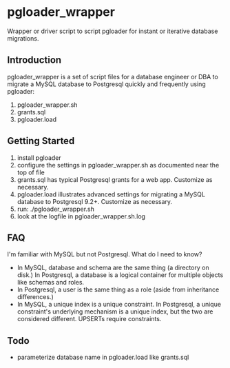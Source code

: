 # pgloader_wrapper
Wrapper or driver script to script pgloader for instant or iterative database migrations.

Introduction
-----

pgloader_wrapper is a set of script files for a database engineer or DBA to migrate a MySQL database to Postgresql quickly and frequently using pgloader:

1. pgloader_wrapper.sh
1. grants.sql
1. pgloader.load

Getting Started
-----

1. install pgloader
1. configure the settings in pgloader_wrapper.sh as documented near the top of file
1. grants.sql has typical Postgresql grants for a web app. Customize as necessary.
1. pgloader.load illustrates advanced settings for migrating a MySQL database to Postgresql 9.2+. Customize as necessary.
1. run: ./pgloader_wrapper.sh
1. look at the logfile in pgloader_wrapper.sh.log

FAQ
-----

I'm familiar with MySQL but not Postgresql. What do I need to know?

- In MySQL, database and schema are the same thing (a directory on disk.) In Postgresql, a database is a logical container for multiple objects like schemas and roles.
- In Postgresql, a user is the same thing as a role (aside from inheritance differences.)
- In MySQL, a unique index is a unique constraint. In Postgresql, a unique constraint's underlying mechanism is a unique index, but the two are considered different. UPSERTs require constraints.

Todo
-----

- parameterize database name in pgloader.load like grants.sql

